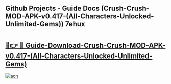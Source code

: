 ## Github Projects - Guide Docs (Crush-Crush-MOD-APK-v0.417-(All-Characters-Unlocked-Unlimited-Gems)) 7ehux

# <h2><a href="https://apkcomod.com?title=Crush-Crush-MOD-APK-v0.417-(All-Characters-Unlocked-Unlimited-Gems)">🔗👉 🔴 Guide-Download-Crush-Crush-MOD-APK-v0.417-(All-Characters-Unlocked-Unlimited-Gems) </a></h2>

[![acn](https://github.com/user-attachments/assets/0f9c940e-d8b0-45ae-aac7-cd30a18b3e1c)](https://apkcomod.com?title=Crush-Crush-MOD-APK-v0.417-(All-Characters-Unlocked-Unlimited-Gems))
